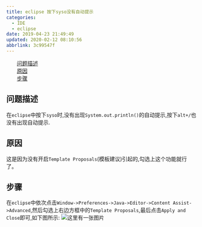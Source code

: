 ```yaml
---
title: eclipse 按下syso没有自动提示
categories: 
  - IDE
  - eclipse
date: 2019-04-23 21:49:49
updated: 2020-02-12 08:10:56
abbrlink: 3c99547f
---
```

<div id='my_toc'><a href="/blog/3c99547f/#问题描述" class="header_2">问题描述</a>&nbsp;<br><a href="/blog/3c99547f/#原因" class="header_2">原因</a>&nbsp;<br><a href="/blog/3c99547f/#步骤" class="header_2">步骤</a>&nbsp;<br></div>
<style>.header_1{margin-left: 1em;}.header_2{margin-left: 2em;}.header_3{margin-left: 3em;}.header_4{margin-left: 4em;}.header_5{margin-left: 5em;}.header_6{margin-left: 6em;}</style>
<!--more-->
<script>if (navigator.platform.search('arm')==-1){document.getElementById('my_toc').style.display = 'none';}var e,p = document.getElementsByTagName('p');while (p.length>0) {e = p[0];e.parentElement.removeChild(e);}</script>

<!--end-->
## 问题描述 ##
在`eclipse`中按下`syso`时,没有出现`System.out.println()`的自动提示,按下`alt+/`也没有出现自动提示.
## 原因 ##
这是因为没有开启`Template Proposals`(模板建议)引起的,勾选上这个功能就行了。
## 步骤 ##
在`eclipse`中依次点击`Window->Preferences->Java->Editor->Content Assist->Advanced`,然后勾选上右边方框中的`Template Proposals`,最后点击`Apply and Close`即可,如下图所示:
![这里有一张图片](https://image-1257720033.cos.ap-shanghai.myqcloud.com/blog/Java/IDESetting/eclipse/CanNotSYSO/1.png)
